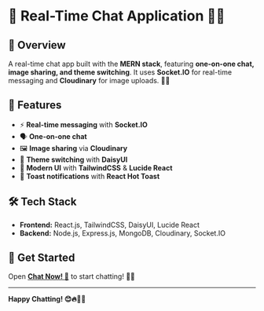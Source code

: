 # 🚀 Real-Time Chat Application 💬✨

## 🌟 Overview
A real-time chat app built with the **MERN stack**, featuring **one-on-one chat, image sharing, and theme switching**. It uses **Socket.IO** for real-time messaging and **Cloudinary** for image uploads. 🚀🔥

## 🎯 Features
- ⚡ **Real-time messaging** with **Socket.IO**
- 🗣️ **One-on-one chat**
- 🖼️ **Image sharing** via **Cloudinary**
- 🎨 **Theme switching** with **DaisyUI**
- 🎨 **Modern UI** with **TailwindCSS** & **Lucide React**
- 🔔 **Toast notifications** with **React Hot Toast**

## 🛠️ Tech Stack
- **Frontend:** React.js, TailwindCSS, DaisyUI, Lucide React
- **Backend:** Node.js, Express.js, MongoDB, Cloudinary, Socket.IO

## 🚀 Get Started
Open **[Chat Now! 🚀](https://dineshkumar-chat-app-using-mern.onrender.com/)** to start chatting! 🎉💬


---
**Happy Chatting! 😊🔥🚀💬**
